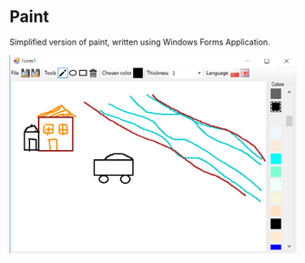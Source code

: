 # Paint

Simplified version of paint, written using Windows Forms Application.

![Alt text](https://raw.githubusercontent.com/Krucjator/Paint/master/Paint.png)
